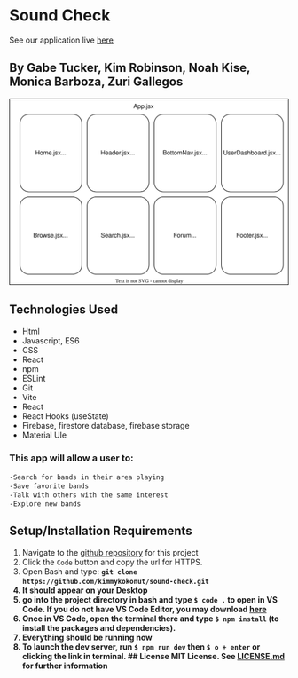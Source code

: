 #  Sound Check

See our application live [here](https://sound-check.netlify.app/)

## By Gabe Tucker, Kim Robinson, Noah Kise, Monica Barboza, Zuri Gallegos

![Component Diagram](/src/assets/component-diagram.drawio.svg)

## Technologies Used

* Html
* Javascript, ES6
* CSS
* React
* npm 
* ESLint
* Git
* Vite
* React
* React Hooks (useState)
* Firebase, firestore database, firebase storage
* Material UIe

###  This app will allow a user to:
    -Search for bands in their area playing
    -Save favorite bands 
    -Talk with others with the same interest 
    -Explore new bands


 ## Setup/Installation Requirements 
 1. Navigate to the [github repository](https://github.com/kimmykokonut/sound-check) for this project 
 2. Click the `Code` button and copy the url for HTTPS. 
 3. Open Bash and type: <b>`git clone https://github.com/kimmykokonut/sound-check.git`<b> 
 4. It should appear on your Desktop 
 5. go into the project directory in bash and type `$ code .` to open in VS Code.  If you do not have VS Code Editor, you may download [here](https://code.visualstudio.com/) 
 6. Once in VS Code, open the terminal there and type `$ npm install` (to install the packages and dependencies). 
 7.  Everything should be running now 
 8. To launch the dev server, run `$ npm run dev` then `$ o + enter` or clicking the link in terminal. ## License MIT License. See [LICENSE.md](./LICENSE.md) for further information